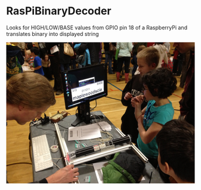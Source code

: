 RasPiBinaryDecoder
==================

Looks for HIGH/LOW/BASE values from GPIO pin 18 of a RaspberryPi and translates binary into displayed string

![RaspiDecoder](https://github.com/Gipper/RasPiBinaryDecoder/blob/gh-pages/images/RaspiDecoder.png)